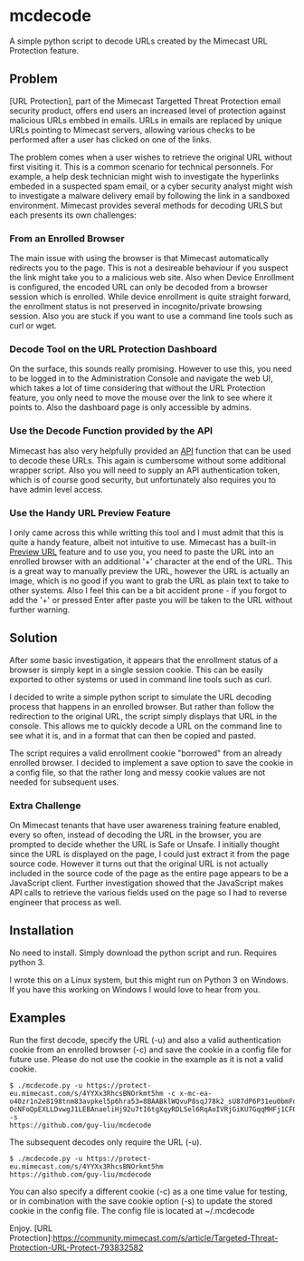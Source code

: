# mcdecode
A simple python script to decode URLs created by the Mimecast URL Protection feature.

## Problem

[URL Protection], part of the Mimecast Targetted Threat Protection email security product, offers end users an increased level of protection against malicious URLs embbed in emails. URLs in emails are replaced by unique URLs pointing to Mimecast servers, allowing various checks to be performed after a user has clicked on one of the links.

The problem comes when a user wishes to retrieve the original URL without first visiting it. This is a common scenario for technical personnels. For example, a help desk technician might wish to investigate the hyperlinks embeded in a suspected spam email, or a cyber security analyst might wish to investigate a malware delivery email by following the link in a sandboxed environment. Mimecast provides several methods for decoding URLS but each presents its own challenges:

### From an Enrolled Browser
The main issue with using the browser is that Mimecast automatically redirects you to the page. This is not a desireable behaviour if you suspect the link might take you to a malicious web site.
Also when Device Enrollment is configured, the encoded URL can only be decoded from a browser session which is enrolled. While device enrollment is quite straight forward, the enrollment status is not preserved in incognito/private browsing session. Also you are stuck if you want to use a command line tools such as curl or wget.

### Decode Tool on the URL Protection Dashboard
On the surface, this sounds really promising. However to use this, you need to be logged in to the Administration Console and navigate the web UI, which takes a lot of time considering that without the URL Protection feature, you only need to move the mouse over the link to see where it points to. Also the dashboard page is only accessible by admins.

### Use the Decode Function provided by the API
Mimecast has also very helpfully provided an [API] function that can be used to decode these URLs. This again is cumbersome without some additional wrapper script. Also you will need to supply an API authentication token, which is of course good security, but unfortunately also requires you to have admin level access.

### Use the Handy URL Preview Feature
I only came across this while writting this tool and I must admit that this is quite a handy feature, albeit not intuitive to use. Mimecast has a built-in [Preview URL] feature and to use you, you need to paste the URL into an enrolled browser with an additional '+' character at the end of the URL.
This is a great way to manually preview the URL, however the URL is actually an image, which is no good if you want to grab the URL as plain text to take to other systems. Also I feel this can be a bit accident prone - if you forgot to add the '+' or pressed Enter after paste you will be taken to the URL without further warning.

## Solution
After some basic investigation, it appears that the enrollment status of a browser is simply kept in a single session cookie. This can be easily exported to other systems or used in command line tools such as curl.

I decided to write a simple python script to simulate the URL decoding process that happens in an enrolled browser. But rather than follow the redirection to the original URL, the script simply displays that URL in the console. This allows me to quickly decode a URL on the command line to see what it is, and in a format that can then be copied and pasted.

The script requires a valid enrollment cookie "borrowed" from an already enrolled browser. I decided to implement a save option to save the cookie in a config file, so that the rather long and messy cookie values are not needed for subsequent uses.

### Extra Challenge
On Mimecast tenants that have user awareness training feature enabled, every so often, instead of decoding the URL in the browser, you are prompted to decide whether the URL is Safe or Unsafe. I initially thought since the URL is displayed on the page, I could just extract it from the page source code. However it turns out that the original URL is not actually included in the source code of the page as the entire page appears to be a JavaScript client. Further investigation showed that the JavaScript makes API calls to retrieve the various fields used on the page so I had to reverse engineer that process as well.

## Installation
No need to install. Simply download the python script and run. Requires python 3.

I wrote this on a Linux system, but this might run on Python 3 on Windows. If you have this working on Windows I would love to hear from you.

## Examples
Run the first decode, specify the URL (-u) and also a valid authentication cookie from an enrolled browser (-c) and save the cookie in a config file for future use. Please do not use the cookie in the example as it is not a valid cookie. 
```
$ ./mcdecode.py -u https://protect-eu.mimecast.com/s/4YYXx3RhcsBNOrkmt5hm -c x-mc-ea-o40zr1n2e8198tnm83avpkel5p6hra53=8BAABklWQvuP8sqJ78k2_sU87dP6P31eu0bmFqgthqziyHZrwy_xWlZekXtPcSg0fGUNL_sU87dP-OcNFoQpEXLLDvwgJ1LEBAnaeliHj92u7tI6tgXqyRDLSel6RqAoIVRjGiKU7GqqMHFj1CFQcaLJKSN4HQxr2r9Ziu1t_c17TMZEIU4BoPZ_3YTUROFG -s
https://github.com/guy-liu/mcdecode
```
The subsequent decodes only require the URL (-u).
```
$ ./mcdecode.py -u https://protect-eu.mimecast.com/s/4YYXx3RhcsBNOrkmt5hm 
https://github.com/guy-liu/mcdecode
``` 
You can also specify a different cookie (-c) as a one time value for testing, or in combination with the save cookie option (-s) to update the stored cookie in the config file. The config file is located at ~/.mcdecode 

Enjoy. 
[URL Protection]:https://community.mimecast.com/s/article/Targeted-Threat-Protection-URL-Protect-793832582

[API]:https://www.mimecast.com/tech-connect/documentation/endpoint-reference/targeted-threat-protection-url-protect/decode-url/

[Preview URL]:https://community.mimecast.com/s/article/Targeted-Threat-Protection-Verifying-a-URL-621586565

